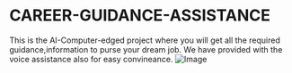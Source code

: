 # CAREER-GUIDANCE-ASSISTANCE
This is the AI-Computer-edged project where you will get all the required guidance,information to purse your dream job. We have provided with the voice assistance also for easy convineance.
![Image](https://github.com/user-attachments/assets/dd54e6b4-c467-4aed-acc4-ce3bb902de9c)
